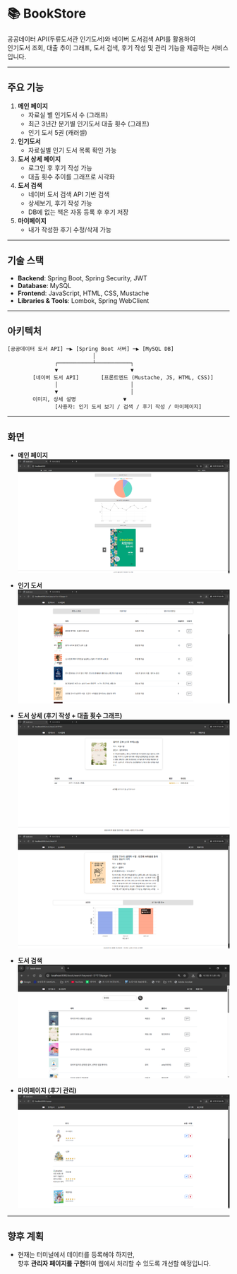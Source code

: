 # 📚 BookStore

공공데이터 API(두류도서관 인기도서)와 네이버 도서검색 API를 활용하여  
인기도서 조회, 대출 추이 그래프, 도서 검색, 후기 작성 및 관리 기능을 제공하는 서비스입니다.

---

## 주요 기능

1. **메인 페이지**
    - 자료실 별 인기도서 수 (그래프)
    - 최근 3년간 분기별 인기도서 대출 횟수 (그래프)
    - 인기 도서 5권 (캐러셀)
2. **인기도서**
    - 자료실별 인기 도서 목록 확인 가능
3. **도서 상세 페이지**
    - 로그인 후 후기 작성 가능
    - 대출 횟수 추이를 그래프로 시각화
4. **도서 검색**
    - 네이버 도서 검색 API 기반 검색
    - 상세보기, 후기 작성 가능
    - DB에 없는 책은 자동 등록 후 후기 저장
5. **마이페이지**
    - 내가 작성한 후기 수정/삭제 가능

---

## 기술 스택

- **Backend**: Spring Boot, Spring Security, JWT
- **Database**: MySQL
- **Frontend**: JavaScript, HTML, CSS, Mustache
- **Libraries & Tools**: Lombok, Spring WebClient

---

## 아키텍처
```
[공공데이터 도서 API] ─▶ [Spring Boot 서버] ─▶ [MySQL DB]
                           │
               ┌───────────┴───────────┐
               ▼                       ▼
        [네이버 도서 API]       [프론트엔드 (Mustache, JS, HTML, CSS)]
               │                       │
               ▼                       │
        이미지, 상세 설명               ▼
               [사용자: 인기 도서 보기 / 검색 / 후기 작성 / 마이페이지]
```
---

## 화면 

- **메인 페이지**  
  ![메인](screenshots/home.png)

- **인기 도서**  
  ![인기도서](screenshots/popular.png)

- **도서 상세 (후기 작성 + 대출 횟수 그래프)**  
  ![상세1](screenshots/detail1.png)
  ![상세2](screenshots/detail2.png)

- **도서 검색**  
  ![검색](./screenshots/search.png)

- **마이페이지 (후기 관리)**  
  ![마이페이지](screenshots/mypage.png)

---

## 향후 계획

- 현재는 터미널에서 데이터를 등록해야 하지만, <br> 
향후 **관리자 페이지를 구현**하여 웹에서 처리할 수 있도록 개선할 예정입니다.
